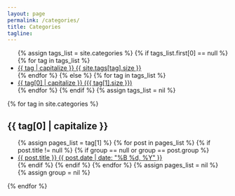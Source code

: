 ```yaml
---
layout: page
permalink: /categories/
title: Categories
tagline: 
---
```


<ul class="tag-box inline">
{% assign tags_list = site.categories %}
  {% if tags_list.first[0] == null %}
    {% for tag in tags_list %}
      <li><a href="#{{ tag }}">{{ tag | capitalize }} <span>{{ site.tags[tag].size }}</span></a></li>
    {% endfor %}
  {% else %}
    {% for tag in tags_list %}
      <li><a href="#{{ tag[0] }}">{{ tag[0] | capitalize }} <span>({{ tag[1].size }})</span></a></li>
    {% endfor %}
  {% endif %}
{% assign tags_list = nil %}
</ul>

{% for tag in site.categories %}
  <h2 id="{{ tag[0] }}">{{ tag[0] | capitalize }}</h2>
  <ul class="post-list">
    {% assign pages_list = tag[1] %}
    {% for post in pages_list %}
      {% if post.title != null %}
      {% if group == null or group == post.group %}
      <li><a href="{{ site.url }}{{ post.url }}">{{ post.title }}<span class="entry-date"><time datetime="{{ post.date | date_to_xmlschema }}" itemprop="datePublished"> {{ post.date | date: "%B %d, %Y" }}</time></a></li>
      {% endif %}
      {% endif %}
    {% endfor %}
    {% assign pages_list = nil %}
    {% assign group = nil %}
  </ul>
{% endfor %}
